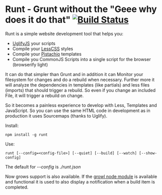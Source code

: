 # Runt - Grunt without the "Geee why does it do that" [![Build Status](https://secure.travis-ci.org/phidelta/runt.png)](http://travis-ci.org/#!/phidelta/runt)

Runt is a simple website development tool that helps you:

  * [UglifyJS](https://github.com/mishoo/UglifyJS2) your scripts
  * Compile your [LessCSS](https://github.com/cloudhead/less) styles
  * Compile your [Pistachio](https://github.com/phidelta/pistachio) templates
  * Compile you CommonJS Scripts into a single script for the browser (browserify light)

It can do that simpler than Grunt and in addition it can Monitor your filesystem for changes and do a rebuild when necessary.
Further more it will analyze the dependencies in templates (like partials) and less files (imports) that should trigger a
rebuild. So even if you change an included File, it will trigger a rebuild on change.

So it becomes a painless experience to develop with Less, Templates and JavaScript. So you can use the same HTML code in development as in production it uses Sourcemaps (thanks to Uglify).

Install:

    npm install -g runt

Use:

    runt [--config=<config-file>] [--quiet] [--build] [--watch] [--show-config]

The default for *--config* is *./runt.json*

Now grows support is also available. If the [growl node module](https://npmjs.org/package/growl) is available and functional it is used to also display a notification when a build item is completed.
